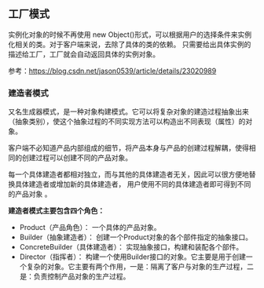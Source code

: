 ## 工厂模式

实例化对象的时候不再使用 new Object()形式，可以根据用户的选择条件来实例化相关的类。对于客户端来说，去除了具体的类的依赖。
只需要给出具体实例的描述给工厂，工厂就会自动返回具体的实例对象。

参考：https://blog.csdn.net/jason0539/article/details/23020989

### 建造者模式

又名生成器模式，是一种对象构建模式。它可以将复杂对象的建造过程抽象出来（抽象类别），使这个抽象过程的不同实现方法可以构造出不同表现（属性）的对象。

客户端不必知道产品内部组成的细节，将产品本身与产品的创建过程解耦，使得相同的创建过程可以创建不同的产品对象。

每一个具体建造者都相对独立，而与其他的具体建造者无关，因此可以很方便地替换具体建造者或增加新的具体建造者， 用户使用不同的具体建造者即可得到不同的产品对象 。

**建造者模式主要包含四个角色：**

- Product（产品角色）： 一个具体的产品对象。
- Builder（抽象建造者）： 创建一个Product对象的各个部件指定的抽象接口。
- ConcreteBuilder（具体建造者）： 实现抽象接口，构建和装配各个部件。
- Director（指挥者）： 构建一个使用Builder接口的对象。它主要是用于创建一个复杂的对象。它主要有两个作用，一是：隔离了客户与对象的生产过程，二是：负责控制产品对象的生产过程。

